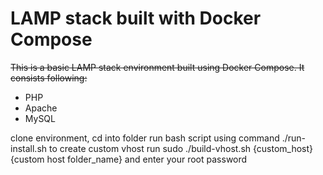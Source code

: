 # LAMP stack built with Docker Compose

~~This is a basic LAMP stack environment built using Docker Compose. It consists following:~~

* PHP
* Apache
* MySQL

clone environment, cd into folder run bash script using command ./run-install.sh
to create custom vhost run sudo ./build-vhost.sh {custom_host} {custom host folder_name} and enter your root password 
